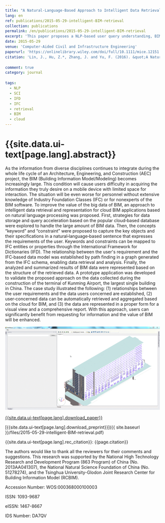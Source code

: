 ```yaml
---
title: "A Natural‐Language‐Based Approach to Intelligent Data Retrieval and Representation for Cloud BIM"
lang: en
ref: publications/2015-05-29-intelligent-BIM-retrieval
collection: publications
permalink: /en/publications/2015-05-29-intelligent-BIM-retrieval
excerpt: 'This paper proposes a NLP-based user query understanding, BIM data query and visualization method for non-experts.'
date: 2015-05-29
venue: 'Computer‐Aided Civil and Infrastructure Engineering'
paperurl: 'https://onlinelibrary.wiley.com/doi/full/10.1111/mice.12151'
citation: 'Lin, J., Hu, Z.*, Zhang, J. and Yu, F. (2016). &quot;A Natural‐Language‐Based Approach to Intelligent Data Retrieval and Representation for Cloud BIM&quot; <i>Computer‐Aided Civil and Infrastructure Engineering</i>. 31: 18-33. doi: 10.1111/mice.12151'

comment: true
category: journal

tags: 
  - NLP
  - SCI
  - IFD
  - IFC
  - retrieval
  - BIM
  - cloud
---
```



{{site.data.ui-text[page.lang].abstract}}
====

As the information from diverse disciplines continues to integrate during the whole life cycle of an Architecture, Engineering, and Construction (AEC) project, the BIM (Building Information Model/Modeling) becomes increasingly large. This condition will cause users difficulty in acquiring the information they truly desire on a mobile device with limited space for interaction. The situation will be even worse for personnel without extensive knowledge of Industry Foundation Classes (IFC) or for nonexperts of the BIM software. To improve the value of the big data of BIM, an approach to intelligent data retrieval and representation for cloud BIM applications based on natural language processing was proposed. First, strategies for data storage and query acceleration based on the popular cloud‐based database were explored to handle the large amount of BIM data. Then, the concepts “keyword” and “constraint” were proposed to capture the key objects and their specifications in a natural‐language‐based sentence that expresses the requirements of the user. Keywords and constraints can be mapped to IFC entities or properties through the International Framework for Dictionaries (IFD). The relationship between the user's requirement and the IFC‐based data model was established by path finding in a graph generated from the IFC schema, enabling data retrieval and analysis. Finally, the analyzed and summarized results of BIM data were represented based on the structure of the retrieved data. A prototype application was developed to validate the proposed approach on the data collected during the construction of the terminal of Kunming Airport, the largest single building in China. The case study illustrated the following: (1) relationships between the user requirements and the data users concerned are established, (2) user‐concerned data can be automatically retrieved and aggregated based on the cloud for BIM, and (3) the data are represented in a proper form for a visual view and a comprehensive report. With this approach, users can significantly benefit from requesting for information and the value of BIM will be enhanced.

![Demo](/images/2015-05-29-intelligent-BIM-retrieval.gif)

[{{site.data.ui-text[page.lang].download_paper}}](https://onlinelibrary.wiley.com/doi/full/10.1111/mice.12151)

[{{site.data.ui-text[page.lang].download_preprint}}]({{ site.baseurl }}/files/2015-05-29-intelligent-BIM-retrieval.pdf)

{{site.data.ui-text[page.lang].rec_citation}}: {{page.citation}}

The authors would like to thank all the reviewers for their comments and suggestions. This research was supported by the National High Technology Research and Development Program (863 Program) of China (No. 2013AA041307), the National Natural Science Foundation of China (No. 51278274), and the Tsinghua University-Glodon Joint Research Center for Building Information Model (RCBIM).

Accession Number: WOS:000368000100003

ISSN: 1093-9687

eISSN: 1467-8667

IDS Number: DA7QV